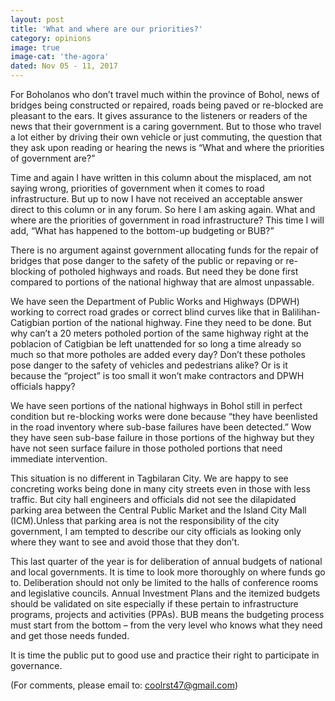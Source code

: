 ```yaml
---
layout: post
title: 'What and where are our priorities?'
category: opinions
image: true
image-cat: 'the-agora'
dated: Nov 05 - 11, 2017
---
```


For Boholanos who don’t travel much within the province of Bohol, news of bridges being constructed or repaired, roads being paved or re-blocked are pleasant to the ears.  It gives assurance to the listeners or readers of the news that their government is a caring government.  But to those who travel a lot either by driving their own vehicle or just commuting, the question that they ask upon reading or hearing the news is “What and where the priorities of government are?”

Time and again I have written in this column about the misplaced, am not saying wrong, priorities of government when it comes to road infrastructure.  But up to now I have not received an acceptable answer direct to this column or in any forum. So here I am asking again.  What and where are the priorities of government in road infrastructure?  This time I will add, “What has happened to the bottom-up budgeting or BUB?”

There is no argument against government allocating funds for the repair of bridges that pose danger to the safety of the public or repaving or re-blocking of potholed highways and roads.  But need they be done first compared to portions of the national highway that are almost unpassable.

We have seen the Department of Public Works and Highways (DPWH) working to correct road grades or correct blind curves like that in Balilihan-Catigbian portion of the national highway.  Fine they need to be done.  But why can’t a 20 meters potholed portion of the same highway right at the poblacion of Catigbian be left unattended for so long a time already so much so that more potholes are added every day?  Don’t these potholes pose danger to the safety of vehicles and pedestrians alike?  Or is it because the “project” is too small it won’t make contractors and DPWH officials happy?

We have seen portions of the national highways in Bohol still in perfect condition but re-blocking works were done because “they have beenlisted in the road inventory where sub-base failures have been detected.”  Wow they have seen sub-base failure in those portions of the highway but they have not seen surface failure in those potholed portions that need immediate intervention.

This situation is no different in Tagbilaran City.  We are happy to see concreting works being done in many city streets even in those with less traffic.  But city hall engineers and officials did not see the dilapidated parking area between the Central Public Market and the Island City Mall (ICM).Unless that parking area is not the responsibility of the city government, I am tempted to describe our city officials as looking only where they want to see and avoid those that they don’t.

This last quarter of the year is for deliberation of annual budgets of national and local governments.  It is time to look more thoroughly on where funds go to. Deliberation should not only be limited to the halls of conference rooms and legislative councils.  Annual Investment Plans and the itemized budgets should be validated on site especially if these pertain to infrastructure programs, projects and activities (PPAs).  BUB means the budgeting process must start from the bottom – from the very level who knows what they need and get those needs funded.

It is time the public put to good use and practice their right to participate in governance.

(For comments, please email to: coolrst47@gmail.com)